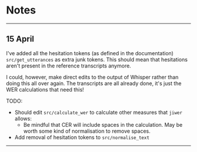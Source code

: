 # Notes

---

## 15 April

I've added all the hesitation tokens (as defined in the documentation) `src/get_utterances` as extra junk tokens.
This should mean that hesitations aren't present in the reference transcripts anymore.

I could, however, make direct edits to the output of Whisper rather than doing this all over again.
The transcripts are all already done, it's just the WER calculations that need this!

TODO:
* Should edit `src/calculate_wer` to calculate other measures that `jiwer` allows:
    + Be mindful that CER will include spaces in the calculation. May be worth some kind of normalisation to remove spaces.
* Add removal of hesitation tokens to `src/normalise_text`

---
